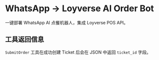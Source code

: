 # WhatsApp → Loyverse AI Order Bot

一键部署 WhatsApp AI 点餐机器人，集成 Loyverse POS API。

## 工具返回信息

`SubmitOrder` 工具在成功创建 Ticket 后会在 JSON 中返回 `ticket_id` 字段。
